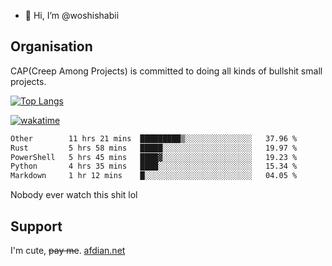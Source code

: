 - 👋 Hi, I’m @woshishabii

## Organisation

CAP(Creep Among Projects) is committed to doing all kinds of bullshit small projects.

[![Top Langs](https://github-readme-stats.vercel.app/api/top-langs/?username=woshishabii&layout=compact)](https://github.com/anuraghazra/github-readme-stats)

[![wakatime](https://wakatime.com/badge/user/34d02784-acc1-4a16-82d7-33fdb53c4ed6.svg)](https://wakatime.com/@34d02784-acc1-4a16-82d7-33fdb53c4ed6)


<!--START_SECTION:waka-->

```txt
Other        11 hrs 21 mins  █████████▒░░░░░░░░░░░░░░░   37.96 %
Rust         5 hrs 58 mins   █████░░░░░░░░░░░░░░░░░░░░   19.97 %
PowerShell   5 hrs 45 mins   ████▓░░░░░░░░░░░░░░░░░░░░   19.23 %
Python       4 hrs 35 mins   ████░░░░░░░░░░░░░░░░░░░░░   15.34 %
Markdown     1 hr 12 mins    █░░░░░░░░░░░░░░░░░░░░░░░░   04.05 %
```

<!--END_SECTION:waka-->

Nobody ever watch this shit lol

## Support
I'm cute, ~~pay me~~.
[afdian.net](https://afdian.com/a/woshishabi)

<!---
woshishabii/woshishabii is a ✨ special ✨ repository because its `README.md` (this file) appears on your GitHub profile.
You can click the Preview link to take a look at your changes.
--->
